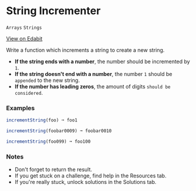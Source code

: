 # String Incrementer

`Arrays` `Strings`

[View on Edabit](https://edabit.com/challenge/4cKsMQnxaA7APdeg4)

Write a function which increments a string to create a new string.

- **If the string ends with a number**, the number should be incremented by `1`.
- **If the string doesn't end with a number**, the number `1` should be `appended` to the new string.
- **If the number has leading zeros**, the amount of digits `should be considered`.

### Examples

```js
incrementString(foo) ➞ foo1

incrementString(foobar0009) ➞ foobar0010

incrementString(foo099) ➞ foo100
```

### Notes

- Don't forget to return the result.
- If you get stuck on a challenge, find help in the Resources tab.
- If you're really stuck, unlock solutions in the Solutions tab.
